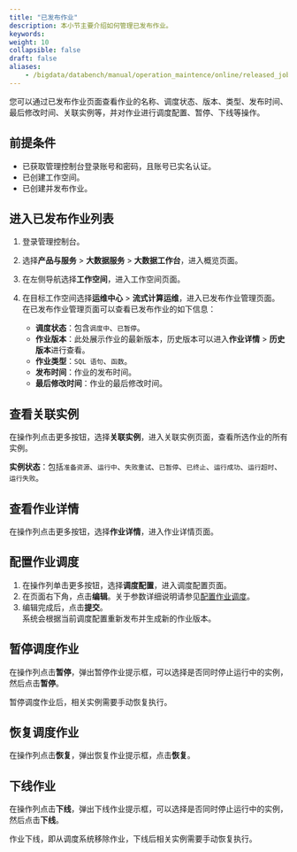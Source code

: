 ```yaml
---
title: "已发布作业"
description: 本小节主要介绍如何管理已发布作业。 
keywords: 
weight: 10
collapsible: false
draft: false
aliases:
    - /bigdata/databench/manual/operation_maintence/online/released_job/
---
```


您可以通过已发布作业页面查看作业的名称、调度状态、版本、类型、发布时间、最后修改时间、关联实例等，并对作业进行调度配置、暂停、下线等操作。

## 前提条件

- 已获取管理控制台登录账号和密码，且账号已实名认证。
- 已创建工作空间。
- 已创建并发布作业。

## 进入已发布作业列表

1. 登录管理控制台。
2. 选择**产品与服务** > **大数据服务** > **大数据工作台**，进入概览页面。
3. 在左侧导航选择**工作空间**，进入工作空间页面。
4. 在目标工作空间选择**运维中心** > **流式计算运维**，进入已发布作业管理页面。
   在已发布作业管理页面可以查看已发布作业的如下信息：
   
   - **调度状态**：包含`调度中`、`已暂停`。
   - **作业版本**：此处展示作业的最新版本，历史版本可以进入**作业详情** > **历史版本**进行查看。
   - **作业类型**：`SQL 语句`、`函数`。
   - **发布时间**：作业的发布时间。
   - **最后修改时间**：作业的最后修改时间。

## 查看关联实例

在操作列点击更多按钮，选择**关联实例**，进入关联实例页面，查看所选作业的所有实例。

**实例状态**：包括`准备资源`、`运行中`、`失败重试`、`已暂停`、`已终止`、`运行成功`、`运行超时`、`运行失败`。

## 查看作业详情

在操作列点击更多按钮，选择**作业详情**，进入作业详情页面。

## 配置作业调度

1. 在操作列单击更多按钮，选择**调度配置**，进入调度配置页面。
2. 在页面右下角，点击**编辑**。关于参数详细说明请参见[配置作业调度](../../../data_development/job/scheduling_job)。
3. 编辑完成后，点击**提交**。   
   系统会根据当前调度配置重新发布并生成新的作业版本。

## 暂停调度作业

在操作列点击**暂停**，弹出暂停作业提示框，可以选择是否同时停止运行中的实例，然后点击**暂停**。

暂停调度作业后，相关实例需要手动恢复执行。

## 恢复调度作业

在操作列点击**恢复**，弹出恢复作业提示框，点击**恢复**。

## 下线作业

在操作列点击**下线**，弹出下线作业提示框，可以选择是否同时停止运行中的实例，然后点击**下线**。

作业下线，即从调度系统移除作业，下线后相关实例需要手动恢复执行。


